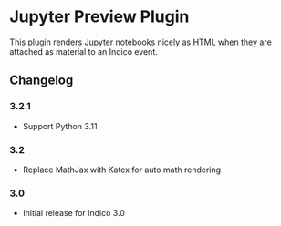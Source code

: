 # Jupyter Preview Plugin

This plugin renders Jupyter notebooks nicely as HTML when they are attached as
material to an Indico event.

## Changelog

### 3.2.1

- Support Python 3.11

### 3.2

- Replace MathJax with Katex for auto math rendering

### 3.0

- Initial release for Indico 3.0
